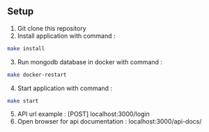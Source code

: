 ## Setup
1. Git clone this repository
2. Install application with command : 
```bash 
make install
```
3. Run mongodb database in docker with command : 
```bash 
make docker-restart
```
4. Start application with command : 
```bash 
make start
```
5. API url example : [POST] localhost:3000/login 
6. Open browser for api documentation : localhost:3000/api-docs/
